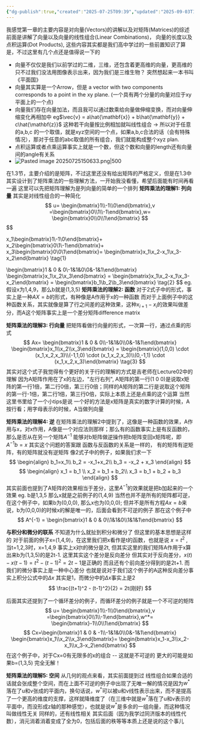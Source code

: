 ```yaml
---
{"dg-publish":true,"created":"2025-07-25T09:39","updated":"2025-09-03T19:56","permalink":"/math/Linear Algebra/Chapter 1 Introduce to Vectors/","dgPassFrontmatter":true,"noteIcon":""}
---
```


我感觉第一章的主要内容是对向量(Vectors)的讲解以及对矩阵(Matrices)的综述
前面是讲解了向量以及向量的线性组合(Linear Combinations)， 向量的长度以及点积运算(Dot Products), 这些内容其实都是我们高中学过的一些前置知识了算是，不过这里有几个点还是值得说一下的
- 向量不仅仅是我们以前学过的二维，三维，还包含着更高维的向量，更高维的只不过我们没法用图像表示出来，因为我们是三维生物？ 突然想起来一本书叫《平面国》
- 向量其实算是一个Arrow，但是 a vector with two components corresponds to a point in the xy plane. (一个具有两个分量的向量对应于xy平面上的一个点)
- 向量我们存在向量加法，而且我可以通过数乘给向量做伸缩变换，而对向量伸缩变化再相加中 eg$\vec{v} = a\hat{\mathbf{x}} + b\hat{\mathbf{y}} + c\hat{\mathbf{z}}$ 这种若干向量按比例相加就叫线性组合 -> 所以对于任意的a,b,c 的一个取值，就是xyz空间的一个点，如果a,b,c合法的话（会有特殊情况），那对于任意的abc取值的所有组合，我们就能构成整个xyz plan.
- 点积运算或者点乘运算事实上就是一个数，但这个数和向量的length还有向量间的angle有关系
- ![Pasted image 20250725150633.png|500](/img/user/accessory/Pasted%20image%2020250725150633.png)


在1.3节，主要介绍的是矩阵，不过这里还没有给出矩阵的严格定义，但是在1.3中其实设计到了矩阵乘法的一些理解方法，一开始我没看懂，希望后面能有时间再看一遍
这里可以先把矩阵理解为是列向量的简单的一个排列
**矩阵乘法的理解1: 列向量**
其实是对线性组合的一种简化
$$
u= \begin{bmatrix}1\\-1\\0\end{bmatrix},v =\begin{bmatrix}0\\1\\-1\end{bmatrix},w=
\begin{bmatrix}0\\0\\1\end{bmatrix}
$$
$$

x_1\begin{bmatrix}1\\-1\\0\end{bmatrix}+
x_2\begin{bmatrix}0\\1\\-1\end{bmatrix}+
x_3\begin{bmatrix}0\\0\\1\end{bmatrix}=
\begin{bmatrix}x_1\\x_2-x_1\\x_3-x_2\end{bmatrix}
\tag{1}
$$
$$

\begin{bmatrix}1 & 0 & 0\\-1&1&0\\0&-1&1\end{bmatrix}
\begin{bmatrix}x_1\\x_2\\x_3\end{bmatrix} = 
\begin{bmatrix}x_1\\x_2-x_1\\x_3-x_2\end{bmatrix} = 
\begin{bmatrix}b_1\\b_2\\b_3\end{bmatrix}
\tag{2}
$$
eg. 假设x为1,4,9，那么b就是(1,3,5)
**矩阵乘法的理解2: 函数**
对于2式子中的形式，事实上是一种$AX=b$的形式，有种像是A作用于x的一种函数
而对于上面例子中的这种函数关系，其实就像是算了行之间差的这种效果，这种$x_{i+1}-x_{i}$的效果叫做差分，而A这个矩阵事实上是一个差分矩阵difference matrix

**矩阵乘法的理解3: 行向量**
把矩阵看做行向量的形式，一次算一行，通过点乘的形式
$$
Ax=
\begin{bmatrix}1 & 0 & 0\\-1&1&0\\0&-1&1\end{bmatrix}
\begin{bmatrix}x_1\\x_2\\x_3\end{bmatrix} = 
\begin{bmatrix}(1,0,0) \cdot (x_1,x_2,x_3)\\(-1,1,0) \cdot (x_1,x_2,x_3)\\(0,-1,1) \cdot (x_1,x_2,x_3)\end{bmatrix}
\tag{3}
$$
其实对这个式子我觉得有个更好的关于行的理解的方式是吉老师在Lecture02中的理解
因为A矩阵作用在了x的左边，"左行右列", A矩阵的第一行(1 0 0)是说取x矩阵的第一行1倍，第二行0倍，第三行0倍；同样的A矩阵的第二行是说取这个矩阵的第一行-1倍，第二行1倍，第三行0倍，实际上本质上还是点乘的这个运算
当然这里书里给了一个小tips是说 一个好的方法是x矩阵是真实的数字计算的时候，A按行看；用字母表示的时候，A当做列向量

**矩阵乘法的理解4: 逆**
在矩阵乘法的理解2中提到了，这像是一种函数的效果，A作用与x，对x作用，A像是一个对应法则那样；那么有的函数事实上是有反函数的，那么是否从在另一个矩阵$A^{-1}$ 能够对b矩阵做逆操作把b矩阵变回x矩阵呢，即$A^{-1}b=x$
其实这个问题的答案跟 函数与反函数的关系是一样的， 有的矩阵有逆矩阵，有的矩阵就没有逆矩阵
像2式子中的例子，如果我们求一下
$$
\begin{align}
b_1=x_1\\
b_2 = -x_1+x_2\\
b_3 = -x_2 + x_3
\end{align}
$$
$$
\begin{align}
x_1 = b_1 \\ 
x_2 = b_1 + b_2\\
x_3 = b_1 + b_2 + b_3
\end{align}
$$
其实前面也提到了A矩阵的效果相当于差分，这里$A^{-1}$的效果就是把b加起来的一个效果
eg. b是1,3,5 那么x就是之前例子的(1,4,9)
当然也并不是所有的矩阵都可逆，在这个例子中，如果b为(0,0,0), 那么x也为(0,0,0); 但并不是所有方程$Ax=b$来说，b为(0,0,0)的时候x的解是唯一的，后面会看到不可逆的例子
那在这个例子中
$$
A^{-1} = \begin{bmatrix}1 & 0 & 0\\1&1&0\\1&1&1\end{bmatrix}
$$


**与积分和微分的联系**
不知道为什么就扯到积分和微分了 但这里的基本思想是这样的
对于前面的例子x=(1,4,9)，在这里我们把x看作是t的函数，也就是说 $x=t^2$ , 当t=1,2,3时，x=1,4,9
事实上x对t的微分是2t, 但其实这里的我们矩阵A作用于x算出来b为(1,3,5)的是2t-1. 这里其实这个差分是反向差分
但其实对于反向差分，$x(t)-x(t-1)=t^2-(t-1)^2=2t-1$是正确的 而且还有个前向差分得到的是2t+1. 而我们的微分事实上是一种中心差分
也就是说对于我们这个例子的A这种反向差分事实上积分公式中的$\Delta x$ 其实是1，而微分中的$\Delta x$事实上是2
$$
\frac{(t+1)^2 - (t-1)^2}{2} = 2t(刚好)
$$

后面其实还提到了一个循环差分的例子，而循环差分的例子就是一个不可逆的矩阵
$$
u= \begin{bmatrix}1\\-1\\0\end{bmatrix},v =\begin{bmatrix}0\\1\\-1\end{bmatrix},w^*=
\begin{bmatrix}-1\\0\\1\end{bmatrix}
$$
$$
Cx=\begin{bmatrix}1 & 0 & -1\\-1&1&0\\0&-1&1\end{bmatrix}
\begin{bmatrix}x_1\\x_2\\x_3\end{bmatrix}=
\begin{bmatrix}x_1-x_3\\x_2-x_1\\x_3-x_2\end{bmatrix}
$$
在这个例子中，对于Cx=0有无限多的x的组合 -- 这就是不可逆的
更大的可能是如果b=(1,3,5) 完全无解！

**矩阵乘法的理解5: 空间**
从几何的观点来看，其实前面提到过 线性组合如果合适的话就会张成整个空间，而在上面不可逆的例子中出现了无唯一解的情况是因为$w^*$落在了u和v张成的平面内，换句话说，$w^*$可以被u和v线性表示出来，而不是提高了一个更高的维度的支撑，这样就降维度了（在三维中就是$w^*$落在了u和v表示的平面中，而没形成z轴的那种感觉），也就是说$w^*$是多余的一组向量，而这种情况叫做线性无关
同样的，还有线性相关
其实后面（因为我学过同济版本的线性代数），消元消着消着变成了全为0，包括后面的秩等等本质上还是说的这个事儿